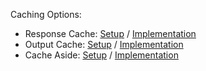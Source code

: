 Caching Options:

- Response Cache: [Setup](https://github.com/christianledesmaciklum/cache-alternatives/blob/main/CacheAlternatives.ResponseCache/Program.cs) / [Implementation](https://github.com/christianledesmaciklum/cache-alternatives/blob/main/CacheAlternatives.ResponseCache/Controllers/WeatherForecastController.cs)
- Output Cache: [Setup](https://github.com/christianledesmaciklum/cache-alternatives/blob/main/CacheAlternatives.OutputCache/Program.cs) / [Implementation](https://github.com/christianledesmaciklum/cache-alternatives/blob/main/CacheAlternatives.OutputCache/Controllers/WeatherForecastController.cs)
- Cache Aside: [Setup](https://github.com/christianledesmaciklum/cache-alternatives/blob/main/CacheAlternatives.CacheAside/Program.cs) / [Implementation](https://github.com/christianledesmaciklum/cache-alternatives/blob/main/CacheAlternatives.CacheAside/Controllers/WeatherForecastController.cs)
